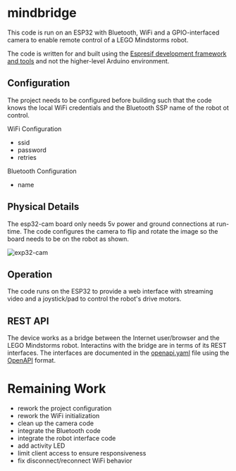 # mindbridge

This code is run on an ESP32 with Bluetooth, WiFi and a GPIO-interfaced camera
to enable remote control of a LEGO Mindstorms robot.

The code is written for and built using the [Espresif development framework and
tools](https://docs.espressif.com/projects/esp-idf/en/latest/esp32/index.html)
and not the higher-level Arduino environment.

## Configuration

The project needs to be configured before building such that the code knows
the local WiFi credentials and the Bluetooth SSP name of the robot ot control.

WiFi Configuration
* ssid
* password
* retries

Bluetooth Configuration
* name

## Physical Details

The esp32-cam board only needs 5v power and ground connections at run-time.
The code configures the camera to flip and rotate the image so the board
needs to be on the robot as shown.

![exp32-cam](assets/esp32-cam.png)

## Operation

The code runs on the ESP32 to provide a web interface with streaming video
and a joystick/pad to control the robot's drive motors.

## REST API

The device works as a bridge between the Internet user/browser and the LEGO Mindstorms robot. Interactins with the bridge are in terms of its REST interfaces. The interfaces are documented in the [openapi.yaml](https://petstore.swagger.io/?url=https://raw.githubusercontent.com/smcolash/mindbridge/master/openapi.yaml) file using the [OpenAPI]( https://www.openapis.org/) format.

# Remaining Work

- rework the project configuration
- rework the WiFi initialization
- clean up the camera code
- integrate the Bluetooth code
- integrate the robot interface code
- add activity LED
- limit client access to ensure responsiveness
- fix disconnect/reconnect WiFi behavior

